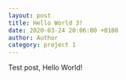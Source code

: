 ```yaml
---
layout: post
title: Hello World 3!
date: 2020-03-24 20:06:00 +0100
author: Author
category: project 1
---
```

Test post, Hello World!
